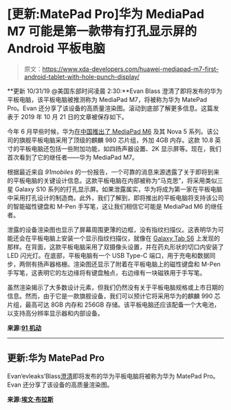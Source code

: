 # [更新:MatePad Pro]华为 MediaPad M7 可能是第一款带有打孔显示屏的 Android 平板电脑

> 原文：<https://www.xda-developers.com/huawei-mediapad-m7-first-android-tablet-with-hole-punch-display/>

**更新 10/31/19 @美国东部时间凌晨 2:30:**Evan Blass 澄清了即将发布的华为平板电脑，该平板电脑被推测称为 MediaPad M7，将被称为华为 MatePad Pro。Evan 还分享了该设备的高质量渲染图。滚动到底部了解更多信息。这篇发表于 2019 年 10 月 21 日的文章被保存如下。

今年 6 月早些时候，华为[在中国推出了 MediaPad M6](https://www.xda-developers.com/huawei-nova-5-pro-5i-mediapad-m6-launched/) 及其 Nova 5 系列。该公司的旗舰平板电脑采用了顶级的麒麟 980 芯片组，外加 4GB 内存。这款 10.8 英寸的平板电脑还包括一些附加功能，如四扬声器设置、2K 显示屏等。现在，我们首次看到了它的继任者——华为 MediaPad M7。

根据最近来自 *91mobiles* 的一份报告，一个可靠的消息来源透露了关于即将到来的平板电脑的关键设计信息。这款平板电脑在内部被称为“马克思”，将采用类似三星 Galaxy S10 系列的打孔显示屏。如果泄露属实，华为将成为第一家在平板电脑中采用打孔设计的制造商。此外，我们了解到，即将推出的平板电脑将支持该公司的智能磁性键盘和 M-Pen 手写笔，这让我们相信它可能是 MediaPad M6 的继任者。

泄露的设备渲染图也显示了屏幕周围更薄的边框，没有指纹扫描仪。这表明华为可能还会在平板电脑上安装一个显示指纹扫描仪，就像在 [Galaxy Tab S6](https://www.xda-developers.com/samsung-galaxy-tab-s6-spen-announced/) 上发现的那样。在背面，这款平板电脑采用了双摄像头设置，并在药丸形状的切口内安装了 LED 闪光灯。在底部，平板电脑有一个 USB Type-C 端口，用于充电和数据同步，两侧有扬声器格栅。渲染图还显示了附着在平板电脑上的磁性键盘和 M-Pen 手写笔，这表明它的左边缘将有键盘触点，右边缘有一块磁铁用于手写笔。

虽然渲染揭示了大多数设计元素，但我们仍然没有关于平板电脑规格或上市日期的信息。然而，由于它是一款旗舰设备，我们可以预计它将采用华为的麒麟 990 芯片组，最高可达 8GB 内存和 256GB 存储。该平板电脑还应该配备一个大电池，以支持高分辨率显示器和内部设备。

**来源:[91 机动](https://www.91mobiles.com/hub/huawei-mediapad-m7-marx-design-render-exclusive/)**

* * *

## 更新:华为 MatePad Pro

Evan‘evleaks’Blass[澄清](https://twitter.com/evleaks/status/1189486509507915777)即将发布的华为平板电脑将被称为华为 MatePad Pro。Evan 还分享了该设备的高质量渲染图。

**来源:[埃文·布拉斯](https://twitter.com/evleaks/status/1189742346239401984)**